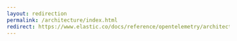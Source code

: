 ```yaml
---
layout: redirection
permalink: /architecture/index.html
redirect: https://www.elastic.co/docs/reference/opentelemetry/architecture/index.html
---
```


